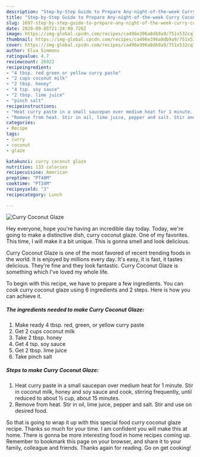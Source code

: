```yaml
---
description: "Step-by-Step Guide to Prepare Any-night-of-the-week Curry Coconut Glaze"
title: "Step-by-Step Guide to Prepare Any-night-of-the-week Curry Coconut Glaze"
slug: 1697-step-by-step-guide-to-prepare-any-night-of-the-week-curry-coconut-glaze
date: 2020-09-05T21:24:09.726Z
image: https://img-global.cpcdn.com/recipes/ca496e396a8db9a9/751x532cq70/curry-coconut-glaze-recipe-main-photo.jpg
thumbnail: https://img-global.cpcdn.com/recipes/ca496e396a8db9a9/751x532cq70/curry-coconut-glaze-recipe-main-photo.jpg
cover: https://img-global.cpcdn.com/recipes/ca496e396a8db9a9/751x532cq70/curry-coconut-glaze-recipe-main-photo.jpg
author: Elva Simmons
ratingvalue: 4.7
reviewcount: 26922
recipeingredient:
- "4 tbsp. red green or yellow curry paste"
- "2 cups coconut milk"
- "2 tbsp. honey"
- "4 tsp. soy sauce"
- "2 tbsp. lime juice"
- "pinch salt"
recipeinstructions:
- "Heat curry paste in a small saucepan over medium heat for 1 minute. Stir in coconut milk, honey and soy sauce and cook, stirring frequently, until reduced to about ½ cup, about 15 minutes."
- "Remove from heat. Stir in oil, lime juice, pepper and salt. Stir and use on desired food."
categories:
- Recipe
tags:
- curry
- coconut
- glaze

katakunci: curry coconut glaze 
nutrition: 133 calories
recipecuisine: American
preptime: "PT40M"
cooktime: "PT34M"
recipeyield: "3"
recipecategory: Lunch

---
```



![Curry Coconut Glaze](https://img-global.cpcdn.com/recipes/ca496e396a8db9a9/751x532cq70/curry-coconut-glaze-recipe-main-photo.jpg)

Hey everyone, hope you're having an incredible day today. Today, we're going to make a distinctive dish, curry coconut glaze. One of my favorites. This time, I will make it a bit unique. This is gonna smell and look delicious.



Curry Coconut Glaze is one of the most favored of recent trending foods in the world. It is enjoyed by millions every day. It's easy, it is fast, it tastes delicious. They're fine and they look fantastic. Curry Coconut Glaze is something which I've loved my whole life.


To begin with this recipe, we have to prepare a few ingredients. You can cook curry coconut glaze using 6 ingredients and 2 steps. Here is how you can achieve it.

<!--inarticleads1-->

##### The ingredients needed to make Curry Coconut Glaze:

1. Make ready 4 tbsp. red, green, or yellow curry paste
1. Get 2 cups coconut milk
1. Take 2 tbsp. honey
1. Get 4 tsp. soy sauce
1. Get 2 tbsp. lime juice
1. Take pinch salt




<!--inarticleads2-->

##### Steps to make Curry Coconut Glaze:

1. Heat curry paste in a small saucepan over medium heat for 1 minute. Stir in coconut milk, honey and soy sauce and cook, stirring frequently, until reduced to about ½ cup, about 15 minutes.
1. Remove from heat. Stir in oil, lime juice, pepper and salt. Stir and use on desired food.




So that is going to wrap it up with this special food curry coconut glaze recipe. Thanks so much for your time. I am confident you will make this at home. There is gonna be more interesting food in home recipes coming up. Remember to bookmark this page on your browser, and share it to your family, colleague and friends. Thanks again for reading. Go on get cooking!
